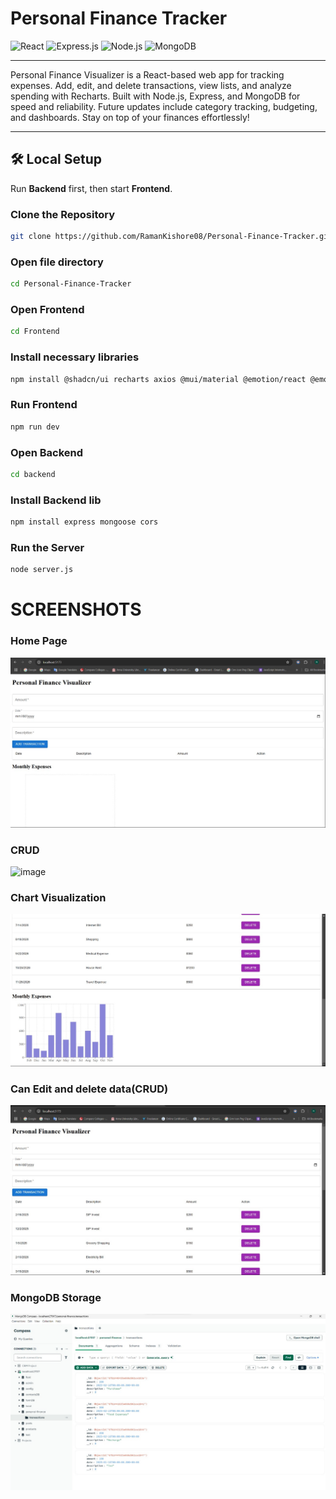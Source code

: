 # Personal Finance Tracker

![React](https://img.shields.io/badge/React-20232A?style=for-the-badge&logo=react&logoColor=61DAFB)
![Express.js](https://img.shields.io/badge/Express.js-000000?style=for-the-badge&logo=express&logoColor=white)
![Node.js](https://img.shields.io/badge/Node.js-339933?style=for-the-badge&logo=node.js&logoColor=white)
![MongoDB](https://img.shields.io/badge/MongoDB-47A248?style=for-the-badge&logo=mongodb&logoColor=white)



---

Personal Finance Visualizer is a React-based web app for tracking expenses. Add, edit, and delete transactions, view lists, and analyze spending with Recharts. Built with Node.js, Express, and MongoDB for speed and reliability. Future updates include category tracking, budgeting, and dashboards. Stay on top of your finances effortlessly!

---

## 🛠️ Local Setup  
Run **Backend** first, then start **Frontend**.

### Clone the Repository  
```bash
git clone https://github.com/RamanKishore08/Personal-Finance-Tracker.git
```
### Open file directory
```bash
cd Personal-Finance-Tracker
```
### Open Frontend
```bash
cd Frontend
```
### Install necessary libraries
```bash
npm install @shadcn/ui recharts axios @mui/material @emotion/react @emotion/styled
```
### Run Frontend
```bash
npm run dev
```
### Open Backend
```bash
cd backend
```
### Install Backend lib
```bash
npm install express mongoose cors
```

### Run the Server
```bash
node server.js
```

# SCREENSHOTS

### Home Page
![image](https://github.com/RamanKishore08/Personal-Finance-Tracker/blob/main/Screenshots/Index.jpg)

### CRUD
![image](https://github.com/RamanKishore08/Personal-Finance-Tracker/blob/main/Screenshots/Perfomance.jpg)

### Chart Visualization
![image](https://github.com/RamanKishore08/Personal-Finance-Tracker/blob/main/Screenshots/Chart.jpg)

### Can Edit and delete data(CRUD)
![image](https://github.com/RamanKishore08/Personal-Finance-Tracker/blob/main/Screenshots/Edit.jpg)

### MongoDB Storage

![image](https://github.com/RamanKishore08/Personal-Finance-Tracker/blob/main/Screenshots/MongoDB.jpg)




